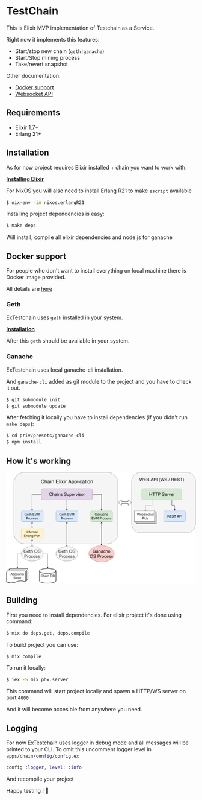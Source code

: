 # TestChain

This is Elixir MVP implementation of Testchain as a Service.

Right now it implements this features:
 
 - Start/stop new chain (`geth|ganache`)
 - Start/Stop mining process
 - Take/revert snapshot

Other documentation:
 - [Docker support](./docs/DOCKER_SERVICE.md)
 - [Websocket API](./docs/WS_API.md)

## Requirements

 - Elixir 1.7+
 - Erlang 21+

## Installation

As for now project requires Elixir installed + chain you want to work with.

[**Installing Elixir**](https://elixir-lang.org/install.html)

For NixOS you will also need to install Erlang R21 to make `escript` available
```bash
$ nix-env -iA nixos.erlangR21
```

Installing project dependencies is easy:
```bash
$ make deps
```

Will install, compile all elixir dependencies and node.js for ganache

## Docker support
For people who don't want to install everything on local machine there is Docker image provided. 

All details are [here](./docs/DOCKER_SERVICE.md)

### Geth
ExTestchain uses `geth` installed in your system.

[**Installation**](https://github.com/ethereum/go-ethereum/wiki/Installing-Geth)

After this `geth` should be available in your system.

### Ganache
ExTestchain uses local ganache-cli installation.

And `ganache-cli` added as git module to the project and you have to check it out.
```bash
$ git submodule init
$ git submodule update
```

After fetching it locally you have to install dependencies (if you didn't run `make deps`):

```bash
$ cd priv/presets/ganache-cli
$ npm install
```

## How it's working

![How it's working](./how_works.png)

## Building

First you need to install dependencies. For elixir project it's done using command:
```bash
$ mix do deps.get, deps.compile
```

To build project you can use:

```bash
$ mix compile
```

To run it locally: 
```bash
$ iex -S mix phx.server
```

This command will start project locally and spawn a HTTP/WS server on port `4000`

And it will become accesible from anywhere you need.
## Logging
For now ExTestchain uses logger in debug mode and all messages will be printed to your CLI.
To omit this uncomment logger level in `apps/chain/config/config.ex`

```elixir
config :logger, level: :info
```

And recompile your project

Happy testing ! :ghost:
